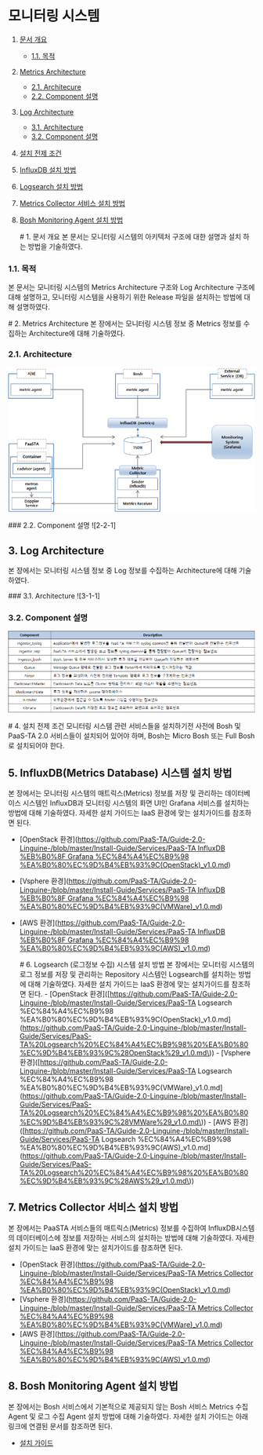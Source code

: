 # 모니터링 시스템

1. [문서 개요](paas-ta.md#1)
   * [1.1. 목적](paas-ta.md#2)
2. [Metrics Architecture](paas-ta.md#3)
   * [2.1.  Architecure](paas-ta.md#4)
   * [2.2.  Component 설명](paas-ta.md#5)
3. [Log Architecture](paas-ta.md#6)
   * [3.1.  Architecture](paas-ta.md#7)
   * [3.2.  Component 설명](paas-ta.md#8)
4. [설치 전제 조건](paas-ta.md#9)
5. [InfluxDB 설치 방법](paas-ta.md#10)
6. [Logsearch 설치 방법](paas-ta.md#11)
7. [Metrics Collector 서비스 설치 방법](paas-ta.md#12)
8. [Bosh Monitoring Agent 설치 방법](paas-ta.md#13)

   \# 1. 문서 개요 본 문서는 모니터링 시스템의 아키텍처 구조에 대한 설명과 설치 하는 방법을 기술하였다.

### 1.1. 목적

본 문서는 모니터링 시스템의 Metrics Architecture 구조와 Log Architecture 구조에 대해 설명하고, 모니터링 시스템을 사용하기 위한 Release 파일을 설치하는 방법에 대해 설명하였다.

\# 2. Metrics Architecture 본 장에서는 모니터링 시스템 정보 중 Metrics 정보를 수집하는 Architecture에 대해 기술하였다.

### 2.1. Architecture

![](../../../.gitbook/assets/2-1-1%20%2828%29.png)

\#\#\# 2.2. Component 설명 !\[2-2-1\]

## 3. Log Architecture

본 장에서는 모니터링 시스템 정보 중 Log 정보를 수집하는 Architecture에 대해 기술하였다.

\#\#\# 3.1. Architecture !\[3-1-1\]

### 3.2. Component 설명

![](../../../.gitbook/assets/3-2-1%20%286%29.png)

\# 4. 설치 전제 조건 모니터링 시스템 관련 서비스들을 설치하기전 사전에 Bosh 및 PaaS-TA 2.0 서비스들이 설치되어 있어야 하며, Bosh는 Micro Bosh 또는 Full Bosh로 설치되어야 한다.

## 5. InfluxDB\(Metrics Database\) 시스템 설치 방법

본 장에서는 모니터링 시스템의 매트릭스\(Metrics\) 정보를 저장 및 관리하는 데이터베이스 시스템인 InfluxDB과 모니터링 시스템의 화면 UI인 Grafana 서비스를 설치하는 방법에 대해 기술하였다. 자세한 설치 가이드는 IaaS 환경에 맞는 설치가이드를 참조하면 된다.

* \[OpenStack 환경\]\([https://github.com/PaaS-TA/Guide-2.0-Linguine-/blob/master/Install-Guide/Services/PaaS-TA InfluxDB %EB%B0%8F Grafana %EC%84%A4%EC%B9%98 %EA%B0%80%EC%9D%B4%EB%93%9C\(OpenStack\)\_v1.0.md](https://github.com/PaaS-TA/Guide-2.0-Linguine-/blob/master/Install-Guide/Services/PaaS-TA%20InfluxDB%20%EB%B0%8F%20Grafana%20%EC%84%A4%EC%B9%98%20%EA%B0%80%EC%9D%B4%EB%93%9C%28OpenStack%29_v1.0.md)\)
* \[Vsphere  환경\]\([https://github.com/PaaS-TA/Guide-2.0-Linguine-/blob/master/Install-Guide/Services/PaaS-TA InfluxDB %EB%B0%8F Grafana %EC%84%A4%EC%B9%98 %EA%B0%80%EC%9D%B4%EB%93%9C\(VMWare\)\_v1.0.md](https://github.com/PaaS-TA/Guide-2.0-Linguine-/blob/master/Install-Guide/Services/PaaS-TA%20InfluxDB%20%EB%B0%8F%20Grafana%20%EC%84%A4%EC%B9%98%20%EA%B0%80%EC%9D%B4%EB%93%9C%28VMWare%29_v1.0.md)\)
* \[AWS 환경\]\([https://github.com/PaaS-TA/Guide-2.0-Linguine-/blob/master/Install-Guide/Services/PaaS-TA InfluxDB %EB%B0%8F Grafana %EC%84%A4%EC%B9%98 %EA%B0%80%EC%9D%B4%EB%93%9C\(AWS\)\_v1.0.md](https://github.com/PaaS-TA/Guide-2.0-Linguine-/blob/master/Install-Guide/Services/PaaS-TA%20InfluxDB%20%EB%B0%8F%20Grafana%20%EC%84%A4%EC%B9%98%20%EA%B0%80%EC%9D%B4%EB%93%9C%28AWS%29_v1.0.md)\)

  \# 6. Logsearch \(로그정보 수집\) 시스템 설치 방법 본 장에서는 모니터링 시스템의 로그 정보를 저장 및 관리하는 Repository 시스템인 Logsearch를 설치하는 방법에 대해 기술하였다. 자세한 설치 가이드는 IaaS 환경에 맞는 설치가이드를 참조하면 된다. - \[OpenStack 환경\]\([https://github.com/PaaS-TA/Guide-2.0-Linguine-/blob/master/Install-Guide/Services/PaaS-TA Logsearch %EC%84%A4%EC%B9%98 %EA%B0%80%EC%9D%B4%EB%93%9C\(OpenStack\)\_v1.0.md\](https://github.com/PaaS-TA/Guide-2.0-Linguine-/blob/master/Install-Guide/Services/PaaS-TA%20Logsearch%20%EC%84%A4%EC%B9%98%20%EA%B0%80%EC%9D%B4%EB%93%9C%28OpenStack%29_v1.0.md\)\) - \[Vsphere 환경\]\([https://github.com/PaaS-TA/Guide-2.0-Linguine-/blob/master/Install-Guide/Services/PaaS-TA Logsearch %EC%84%A4%EC%B9%98 %EA%B0%80%EC%9D%B4%EB%93%9C\(VMWare\)\_v1.0.md\](https://github.com/PaaS-TA/Guide-2.0-Linguine-/blob/master/Install-Guide/Services/PaaS-TA%20Logsearch%20%EC%84%A4%EC%B9%98%20%EA%B0%80%EC%9D%B4%EB%93%9C%28VMWare%29_v1.0.md\)\) - \[AWS 환경\]\([https://github.com/PaaS-TA/Guide-2.0-Linguine-/blob/master/Install-Guide/Services/PaaS-TA Logsearch %EC%84%A4%EC%B9%98 %EA%B0%80%EC%9D%B4%EB%93%9C\(AWS\)\_v1.0.md\](https://github.com/PaaS-TA/Guide-2.0-Linguine-/blob/master/Install-Guide/Services/PaaS-TA%20Logsearch%20%EC%84%A4%EC%B9%98%20%EA%B0%80%EC%9D%B4%EB%93%9C%28AWS%29_v1.0.md\)\)

## 7. Metrics Collector 서비스 설치 방법

본 장에서는 PaaSTA 서비스들의 매트릭스\(Metrics\) 정보를 수집하여 InfluxDB시스템의 데이터베이스에 정보를 저장하는 서비스의 설치하는 방법에 대해 기술하였다. 자세한 설치 가이드는 IaaS 환경에 맞는 설치가이드를 참조하면 된다.

* \[OpenStack 환경\]\([https://github.com/PaaS-TA/Guide-2.0-Linguine-/blob/master/Install-Guide/Services/PaaS-TA Metrics Collector  %EC%84%A4%EC%B9%98 %EA%B0%80%EC%9D%B4%EB%93%9C\(OpenStack\)\_v1.0.md](https://github.com/PaaS-TA/Guide-2.0-Linguine-/blob/master/Install-Guide/Services/PaaS-TA%20Metrics%20Collector%20%20%EC%84%A4%EC%B9%98%20%EA%B0%80%EC%9D%B4%EB%93%9C%28OpenStack%29_v1.0.md)\)
* \[Vsphere  환경\]\([https://github.com/PaaS-TA/Guide-2.0-Linguine-/blob/master/Install-Guide/Services/PaaS-TA Metrics Collector  %EC%84%A4%EC%B9%98 %EA%B0%80%EC%9D%B4%EB%93%9C\(VMWare\)\_v1.0.md](https://github.com/PaaS-TA/Guide-2.0-Linguine-/blob/master/Install-Guide/Services/PaaS-TA%20Metrics%20Collector%20%20%EC%84%A4%EC%B9%98%20%EA%B0%80%EC%9D%B4%EB%93%9C%28VMWare%29_v1.0.md)\)
* \[AWS 환경\]\([https://github.com/PaaS-TA/Guide-2.0-Linguine-/blob/master/Install-Guide/Services/PaaS-TA Metrics Collector  %EC%84%A4%EC%B9%98 %EA%B0%80%EC%9D%B4%EB%93%9C\(AWS\)\_v1.0.md](https://github.com/PaaS-TA/Guide-2.0-Linguine-/blob/master/Install-Guide/Services/PaaS-TA%20Metrics%20Collector%20%20%EC%84%A4%EC%B9%98%20%EA%B0%80%EC%9D%B4%EB%93%9C%28AWS%29_v1.0.md)\)

## 8. Bosh Monitoring Agent 설치 방법

본 장에서는 Bosh 서비스에서 기본적으로 제공되지 않는 Bosh 서비스 Metrics 수집 Agent 및 로그 수집 Agent 설치 방법에 대해 기술하였다. 자세한 설치 가이드는 아래 링크에 연결된 문서를 참조하면 된다.

* [설치 가이드](https://github.com/PaaS-TA/Guide-2.0-Linguine-/blob/master/Install-Guide/BOSH/Bosh%20Monitoring%20Agent%20%EC%84%A4%EC%B9%98%20%EA%B0%80%EC%9D%B4%EB%93%9C_v1.0.md)

